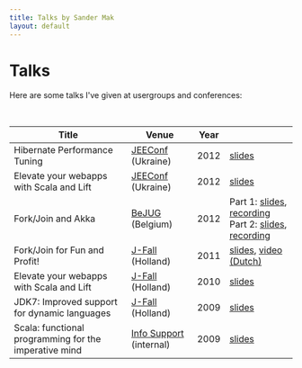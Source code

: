 ```yaml
---
title: Talks by Sander Mak
layout: default 
---
```


# Talks
Here are some talks I've given at usergroups and conferences:

<br>
<table class="table table-bordered table-striped">
	<thead>
		<tr>
			<th>Title</th>	
			<th>Venue</th>
			<th>Year</th>
			<th></th>
		</tr>
	</thead>
	<tr>
		<td>Hibernate Performance Tuning</td>
		<td><a href="http://jeeconf.com/home/conference-overview/">JEEConf</a> (Ukraine)</td>
		<td>2012</td>
		<td><a href="http://www.slideshare.net/SanderMak/hibernate-performance-tuning-jeeconf-2012">slides</a></td>
	</tr>
	<tr>
		<td>Elevate your webapps with Scala and Lift</td>
		<td><a href="http://jeeconf.com/home/conference-overview/">JEEConf</a> (Ukraine)</td>
		<td>2012</td>
		<td><a href="http://www.slideshare.net/SanderMak/scala-lift-jeeconf-2012">slides</a></td>
	</tr>
	<tr>
		<td>Fork/Join and Akka</td>
		<td><a href="http://www.bejug.org">BeJUG</a> (Belgium)</td>
		<td>2012</td>
		<td>Part 1: <a href="http://www.slideshare.net/SanderMak/fork-join-bejug-2012">slides</a>, <a href="http://parleys.com/d/3217">recording</a>
			<br>
			Part 2: <a href="http://www.slideshare.net/SanderMak/akka-bejug">slides</a>, <a href="http://parleys.com/d/3218">recording</a>
		</td>
	</tr>	
	<tr>
		<td>Fork/Join for Fun and Profit!</td>
		<td><a href="http://www.nljug.org/pages/events/content/jfall_2011/sessions/00060/">J-Fall</a> (Holland)</td>
		<td>2011</td>
		<td><a href="http://www.slideshare.net/SanderMak/forkjoin-for-fun-and-profit-10075746">slides</a>, <a href="http://www.parleys.com/d/2746">video (Dutch)</a>
		</td>
	</tr>
	<tr>
		<td>Elevate your webapps with Scala and Lift</td>
		<td><a href="http://www.nljug.org/pages/events/content/jfall_2010/sessions/00016/">J-Fall</a> (Holland)</td>
		<td>2010</td>
		<td><a href="http://www.slideshare.net/SanderMak/elevate-your-webapps-with-scala-and-lift">slides</a></td>
	</tr>
	<tr>
		<td>JDK7: Improved support for dynamic languages</td>
		<td><a href="http://www.nljug.org/pages/events/content/jfall_2009/sessions/00004/">J-Fall</a> (Holland)</td>
		<td>2009</td>
		<td><a href="http://www.slideshare.net/SanderMak/jdk7-improved-support-for-dynamic-languages">slides</a></td>
	</tr>
	<tr>
		<td>Scala: functional programming for the imperative mind</td>
		<td><a href="http://www.infosupport.com">Info Support</a> (internal)</td>
		<td>2009</td>
		<td><a href="http://www.slideshare.net/SanderMak/scala-functional-programming-for-the-imperative-mind">slides</a></td>
	</tr>
</table>

